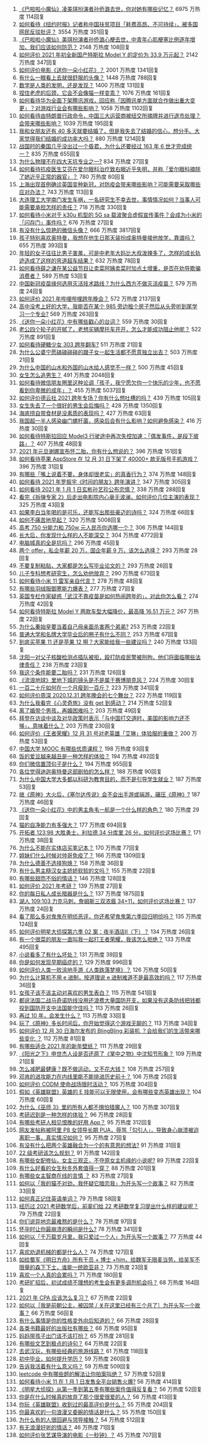 1. [《巴啦啦小魔仙》凌美琪扮演者孙侨潞去世，你对她有哪些记忆？](https://www.zhihu.com/question/437555370) 6975 万热度 114回复
1. [如何看待《纽约时报》记者称中国扶贫项目「耗费高昂、不可持续」，被多国网民反驳批评？](https://www.zhihu.com/question/437425765) 3554 万热度 351回复
1. [《巴啦啦小魔仙》美琪扮演者孙侨潞心梗去世，中青年心肌梗塞比例逐年增加，我们应该如何防范？](https://www.zhihu.com/question/437566670) 2148 万热度 108回复
1. [如何评价 2021 年初全新国产特斯拉 Model Y 的定价为 33.9 万元起？](https://www.zhihu.com/question/437392438) 2142 万热度 347回复
1. [如何评价电影《送你一朵小红花》？](https://www.zhihu.com/question/433975189) 2001 万热度 1341回复
1. [有什么一眼看上去就很舒服的头像？](https://www.zhihu.com/question/377658010) 1448 万热度 788回复
1. [数学是人类的发明，还是发现？](https://www.zhihu.com/question/19746620) 1400 万热度 131回复
1. [捏住老虎的后颈，它会不会像猫一样变乖？](https://www.zhihu.com/question/436865487) 1076 万热度 161回复
1. [如何看待华为全面下架腾讯游戏，回应称「因腾讯单方面就合作做出重大变更」？对游戏行业会有哪些影响？](https://www.zhihu.com/question/437370342) 1058 万热度 1102回复
1. [如何看待由特朗普行政命令，中国三大运营商被纽交所摘牌并进行退市处理？会带来哪些影响？](https://www.zhihu.com/question/437384258) 1039 万热度 195回复
1. [我和女朋友还有 40 多天就要结婚了，但是我失去了结婚的信心，想分手。大家觉得我们结婚的成功率大吗？](https://www.zhihu.com/question/432723456) 880 万热度 1214回复
1. [战国时的秦国几乎没出过一个昏君，为什么还要经过 163 年 6 世才完成统一？](https://www.zhihu.com/question/305219760) 835 万热度 655回复
1. [为什么物理不在四大天坑专业之一?](https://www.zhihu.com/question/344662621) 834 万热度 27回复
1. [如何看待抗疫医生艾芬在爱尔眼科治疗致右眼近乎失明，并称「爱尔眼科摘除了她近乎正常的器官」？](https://www.zhihu.com/question/437369236) 780 万热度 80回复
1. [上海出现首例确诊英国变种新冠，对防疫会带来哪些影响？可能需要采取哪些应对办法？](https://www.zhihu.com/question/437383715) 743 万热度 113回复
1. [大连理工大学南门发生车祸，一名研究生不幸去世，事情情况如何？当事人可能需要承担怎样的责任？](https://www.zhihu.com/question/437389885) 718 万热度 330回复
1. [如何看待小米对于 k30u 机型的 5G sa 载波聚合虚假宣传事件？会成为小米的「闪存门」事件吗？](https://www.zhihu.com/question/437473576) 676 万热度 27回复
1. [有没有什么惊艳的微信头像？](https://www.zhihu.com/question/335825565) 666 万热度 3817回复
1. [孩子特别喜欢奥特曼，我想在他生日那天装扮成奥特曼接他放学，靠谱吗？](https://www.zhihu.com/question/431566638) 655 万热度 393回复
1. [年轻的女子往往比男子害羞，可是中老年大妈比大叔泼辣多了，怎样的成长轨迹造成了这样的弯道超车结果？](https://www.zhihu.com/question/436956581) 632 万热度 78回复
1. [如何看待薛之谦在某公益节目让卖菜阿姨卖菜时加点土增重，是否在劝导欺骗消费者？](https://www.zhihu.com/question/437496625) 589 万热度 53回复
1. [中国新冠疫苗缘何选用灭活技术路线？为什么西方不做灭活疫苗？](https://www.zhihu.com/question/437310940) 579 万热度 24回复
1. [如何评价 2021 年哔哩哔哩跨年晚会？](https://www.zhihu.com/question/434189872) 572 万热度 2137回复
1. [高中没考上好的大学，我能否在某个 985 旁边租个房子然后从头旁听到尾学习一个专业?](https://www.zhihu.com/question/394016328) 569 万热度 263回复
1. [《送你一朵小红花》中有哪些戳心的台词？](https://www.zhihu.com/question/437239533) 559 万热度 30回复
1. [老公四个轮子的开腻了，老想买辆摩托车开开，怎么才能成功阻止他呢？](https://www.zhihu.com/question/411037100) 522 万热度 891回复
1. [如何看待硬糖少女 303 跨年翻车?](https://www.zhihu.com/question/437350513) 511 万热度 21回复
1. [为什么公婆宁愿磕磕碰碰的跟子女一起生活都不愿意独立出去？](https://www.zhihu.com/question/437257253) 503 万热度 21回复
1. [为什么中国的山水和外国的山水给人感觉不一样？](https://www.zhihu.com/question/66202297) 500 万热度 45回复
1. [女生怎么追男生？](https://www.zhihu.com/question/20250938) 491 万热度 2048回复
1. [如何看待微信朋友圈里这种论调「孩子，我宁愿欠你一个快乐的少年，也不愿看到你卑微的成年」？](https://www.zhihu.com/question/50401236) 455 万热度 5037回复
1. [如何评价德云社 2021 跨年专场？你有什么想吐槽的吗？](https://www.zhihu.com/question/437358499) 439 万热度 105回复
1. [女生失去了一个很好的男生会后悔吗？](https://www.zhihu.com/question/337242662) 428 万热度 1350回复
1. [海底捞自带食材是没素质的表现吗？](https://www.zhihu.com/question/284118317) 427 万热度 63回复
1. [我国超一半人感染幽门螺杆菌，感染后会有什么影响？如何避免感染？](https://www.zhihu.com/question/435084216) 416 万热度 30回复
1. [如何看待特斯拉回应 Model3 行驶途中再次失控加速：「偶发事件，是段下坡路」？](https://www.zhihu.com/question/437523001) 407 万热度 48回复
1. [2021 年元旦谢娜宣布怀二胎，你有什么想说的？](https://www.zhihu.com/question/437402942) 396 万热度 151回复
1. [如何看待苹果 AppStore 在 12 月 31 日下架了 40000+ 款无版号手机游戏？](https://www.zhihu.com/question/437316087) 396 万热度 31回复
1. [有哪些「嘴上说着不要，身体却很老实」的真香行为？](https://www.zhihu.com/question/437091549) 374 万热度 148回复
1. [如何看待 2021 年罗振宇《时间的朋友》跨年演讲？](https://www.zhihu.com/question/435789792) 347 万热度 305回复
1. [如何看待 2021 年 1 月 1 日玄彬孙艺珍公布恋情？](https://www.zhihu.com/question/437382986) 338 万热度 288回复
1. [看完《拆弹专家 2》后走出电影院内心毫无波澜，如何评价几位主演的表现？](https://www.zhihu.com/question/436500412) 325 万热度 43回复
1. [如果李白当年喝的是可乐，还能写出那些豪迈的诗吗？](https://www.zhihu.com/question/435363564) 324 万热度 66回复
1. [如何不痛苦地早起？](https://www.zhihu.com/question/22120300) 320 万热度 5008回复
1. [高考 750 分能力和 750w 元人民币你选哪一个？](https://www.zhihu.com/question/435438184) 306 万热度 144回复
1. [长大后，你发现什么样的人不能深交？](https://www.zhihu.com/question/340083676) 304 万热度 4772回复
1. [电脑城真的全是坑吗？](https://www.zhihu.com/question/356385867) 296 万热度 45回复
1. [两个 offer，私企年薪 20 万，国企年薪 9 万，该怎么选择？](https://www.zhihu.com/question/436732324) 293 万热度 28回复
1. [不要复制粘贴，大家都是怎么写毕业论文的？](https://www.zhihu.com/question/373636104) 293 万热度 26回复
1. [儿子专科想考研究生，怎么劝他放弃？](https://www.zhihu.com/question/402398442) 290 万热度 673回复
1. [如何看待小米 11 雷军亲自代言？](https://www.zhihu.com/question/437461487) 278 万热度 48回复
1. [有哪些羽绒服御寒能力爆表？](https://www.zhihu.com/question/311296213) 277 万热度 27回复
1. [英国专栏作家疑惑「武汉不靠疫苗是如何热闹跨年的」，对此你怎么看？](https://www.zhihu.com/question/437552639) 274 万热度 42回复
1. [如何看待特斯拉 Model Y 两款车型大幅降价，最高降 16.51 万元？](https://www.zhihu.com/question/437391008) 267 万热度 22回复
1. [为什么秦始皇要当着自己母亲面杀害两个弟弟?](https://www.zhihu.com/question/435612189) 253 万热度 22回复
1. [普通大学和名牌大学毕业后的圈子有什么不同？](https://www.zhihu.com/question/286416990) 253 万热度 67回复
1. [到底买苹果 11 还是苹果 12 啊？大家能给我一些建议吗？](https://www.zhihu.com/question/427439356) 240 万热度 133回复
1. [沈阳一对父子核酸检测点插队被拒，殴打防疫民警被刑拘，他们将面临哪些法律责任？](https://www.zhihu.com/question/437509885) 238 万热度 23回复
1. [我这个条件能要二胎吗？](https://www.zhihu.com/question/435448288) 231 万热度 126回复
1. [《流浪地球》里地下城的镜头是不是属于赛博朋克风？](https://www.zhihu.com/question/327208951) 224 万热度 30回复
1. [一百二十斤如何在一个月瘦到一百斤？](https://www.zhihu.com/question/412419045) 223 万热度 341回复
1. [如何评价周深 2020.12.31 跨年晚会的七个舞台？](https://www.zhihu.com/question/437340354) 222 万热度 119回复
1. [为什么我看完《心灵奇旅》没有 get 到感动？](https://www.zhihu.com/question/436788096) 214 万热度 52回复
1. [离了婚带个男孩，再婚困难吗？](https://www.zhihu.com/question/381037215) 203 万热度 49回复
1. [拜登在访谈中谈及对华政策时表示「与中国打交道时，美国的影响力还不够」，意味着什么？](https://www.zhihu.com/question/433020016) 203 万热度 230回复
1. [如何评价《王者荣耀》12 月 31 号对老英雄「艾琳」体验服的重做？](https://www.zhihu.com/question/437334431) 200 万热度 53回复
1. [中国大学 MOOC 有哪些优质课程？](https://www.zhihu.com/question/280151111) 198 万热度 93回复
1. [饭的爱豆越来越丑是一种怎样的体验？](https://www.zhihu.com/question/432982776) 194 万热度 492回复
1. [你们微信置顶句子是什么？](https://www.zhihu.com/question/353636992) 194 万热度 955回复
1. [各位觉得迪迦奥特曼这部剧拍的怎么样？](https://www.zhihu.com/question/28266665) 188 万热度 90回复
1. [为什么中国大学大多都以科研为教育目的，而不是引导学生就业？](https://www.zhihu.com/question/435981126) 187 万热度 53回复
1. [继《原神》大火后，《塞尔达传说》会不会出手游或端游，碾压《原神》?](https://www.zhihu.com/question/433521901) 187 万热度 46回复
1. [《送你一朵小红花》中的男主角韦一航是一个什么样的角色？](https://www.zhihu.com/question/436782065) 180 万热度 29回复
1. [猫的自净能力有多强大？](https://www.zhihu.com/question/59627314) 177 万热度 694回复
1. [开拓者 123:98 大胜勇士，利拉德 34 分库里 26 分，如何评价这场比赛？](https://www.zhihu.com/question/437510041) 171 万热度 38回复
1. [为什么不能在实体店买笔记本？](https://www.zhihu.com/question/434240943) 170 万热度 77回复
1. [姐妹们什么时候对帅哥免疫了？](https://www.zhihu.com/question/419507405) 166 万热度 1309回复
1. [为什么德善不选择狗焕？](https://www.zhihu.com/question/434177181) 158 万热度 36回复
1. [有什么男主糙汉女主娇娇软软的文吗？](https://www.zhihu.com/question/393112777) 155 万热度 22回复
1. [有哪些甜而不俗的情话？](https://www.zhihu.com/question/331998436) 146 万热度 128回复
1. [如何评价 2021 年考研？](https://www.zhihu.com/question/436918511) 139 万热度 27回复
1. [你的每日私人成长暗器是什么？](https://www.zhihu.com/question/37167038) 137 万热度 1875回复
1. [湖人 109:103 力克马刺，詹姆斯三双浓眉 34+11，如何评价这场比赛？](https://www.zhihu.com/question/437496204) 137 万热度 24回复
1. [看了那么多对鬼鬼在明侦恶评，你还希望鬼鬼第六季回归明侦吗？](https://www.zhihu.com/question/377316310) 135 万热度 124回复
1. [如何评价明星大侦探第六季 02 案：夜半酒店Ⅱ（下）？](https://www.zhihu.com/question/437411911) 134 万热度 26回复
1. [有一个很菜的朋友一直叫我一起打王者荣耀，我该怎么拒绝？](https://www.zhihu.com/question/421550430) 133 万热度 495回复
1. [小说看多了有什么坏处？](https://www.zhihu.com/question/26842401) 131 万热度 39回复
1. [你是如何发现早期癌症的？](https://www.zhihu.com/question/302514496) 129 万热度 996回复
1. [如何评价人类一败涂地手游《人类跌落梦境》？](https://www.zhihu.com/question/435224947) 126 万热度 50回复
1. [为什么计算机不用 e 进制，按道理说 e 进制难道不是最高效的吗？](https://www.zhihu.com/question/435375360) 117 万热度 36回复
1. [女孩子该不该主动对喜欢的男生表白？](https://www.zhihu.com/question/366479328) 115 万热度 541回复
1. [都说法国二战马奇诺防线没用还浪费大量国防开支，如果没有这条防线把钱都投到国防开支中法国能守住吗？](https://www.zhihu.com/question/436244723) 113 万热度 26回复
1. [再过 10 年，会发生什么？](https://www.zhihu.com/question/437382403) 113 万热度 33回复
1. [玩了《原神》多长时间后，你开始觉得这个游戏无聊的？](https://www.zhihu.com/question/423597371) 113 万热度 34回复
1. [如何评价 12 月 30 日海尔发布的 BlingBling 彩装机 ？会给我们的生活带来哪些变化 ？](https://www.zhihu.com/question/437021754) 112 万热度 81回复
1. [有哪些适合 2021 年的新年壁纸？](https://www.zhihu.com/question/436985760) 111 万热度 29回复
1. [《阳光之下》申世杰人设是否还原了《掌中之物》中沈知节形象？](https://www.zhihu.com/question/437021974) 109 万热度 21回复
1. [怎么减肥最健康？既不做运动，又不花大钱？](https://www.zhihu.com/question/421500834) 108 万热度 257回复
1. [邓肯的进攻能力在内线里能不能排进历史前十？](https://www.zhihu.com/question/418469341) 106 万热度 25回复
1. [如何评价 CODM 使命战场限时活动？](https://www.zhihu.com/question/437059469) 105 万热度 304回复
1. [假如《英雄联盟》英雄的 E 技能可以无限使用，会有哪些变态英雄出现？](https://www.zhihu.com/question/421716815) 104 万热度 60回复
1. [为什么《巫师 3》里的所有人都不惧怕猎魔人？](https://www.zhihu.com/question/39895865) 100 万热度 307回复
1. [考研迟到是一种怎样的体验？](https://www.zhihu.com/question/35041888) 96 万热度 28回复
1. [有哪些考研人相见恨晚的好用 App？](https://www.zhihu.com/question/318730775) 95 万热度 312回复
1. [网友发帖称被阿里 P8 女领导长期 PUA，辱骂「勾引人」，导致身心崩溃被迫离职一事，真实情况如何？](https://www.zhihu.com/question/437420771) 95 万热度 27回复
1. [有没有什么把两个英雄融合为一个的有意思的想法?](https://www.zhihu.com/question/437267521) 91 万热度 31回复
1. [22 级考研该怎么规划？](https://www.zhihu.com/question/394099769) 91 万热度 142回复
1. [有哪些女配修仙，女主三观正，不夺原女主机缘的小说呢?](https://www.zhihu.com/question/288849394) 89 万热度 22回复
1. [有什么好看的女生秋冬外套值得一穿？](https://www.zhihu.com/question/305264688) 88 万热度 201回复
1. [有哪些女主智商在线的言情 ？](https://www.zhihu.com/question/339796689) 83 万热度 27回复
1. [如何以「我的猫不对劲，我怀疑它暗恋我」为开头写一个故事？](https://www.zhihu.com/question/435747865) 82 万热度 33回复
1. [如何真正记住英语单词？](https://www.zhihu.com/question/429789796) 79 万热度 58回复
1. [经历过 2021 考研数学后，前辈们给 22 考研数学复习提出什么样的建议呢？](https://www.zhihu.com/question/436694500) 79 万热度 22回复
1. [你们说异地恋最难熬的是什么？](https://www.zhihu.com/question/435969191) 78 万热度 97回复
1. [怀孕时让你最崩溃的瞬间是什么?](https://www.zhihu.com/question/428436945) 78 万热度 341回复
1. [如何以「千万载岁月里，我只爱过一个人」为开头写一个故事？](https://www.zhihu.com/question/433939540) 77 万热度 44回复
1. [喜欢劝退机械的都是什么人？](https://www.zhihu.com/question/404102469) 74 万热度 127回复
1. [如给蜀军《明日方舟》所有干员 + 博士 +him，给魏军无限麦当劳，给吴军不限量的森下下士，谁能一统欧亚非？](https://www.zhihu.com/question/437399376) 73 万热度 23回复
1. [喜欢一个人真的会累吗？](https://www.zhihu.com/question/435519886) 71 万热度 180回复
1. [考研扩招后，初试成绩不理想的考生会有更多调剂机会吗？](https://www.zhihu.com/question/362351938) 68 万热度 164回复
1. [2021 年 CPA 应该怎么复习？](https://www.zhihu.com/question/425225784) 67 万热度 22回复
1. [如何以［我是前朝公主，被囚禁 / 关在这里已经有三个月了］为开头写一个故事？](https://www.zhihu.com/question/431085662) 66 万热度 56回复
1. [有什么事情是你的性格变外向后知道的？](https://www.zhihu.com/question/338262811) 66 万热度 28回复
1. [各类书籍最好的出版社有哪些？](https://www.zhihu.com/question/48604500) 66 万热度 95回复
1. [妈妈带孩子出门该不该打扮？](https://www.zhihu.com/question/434033900) 65 万热度 281回复
1. [有哪些文艺到极点的诗句？](https://www.zhihu.com/question/412884604) 64 万热度 22回复
1. [去武汉玩，有哪些经典的旅游线路？](https://www.zhihu.com/question/54172302) 61 万热度 118回复
1. [初中毕业，如何提升学历？](https://www.zhihu.com/question/434108023) 59 万热度 260回复
1. [告诉我活着有什么意义吗？](https://www.zhihu.com/question/434738671) 59 万热度 509回复
1. [leetcode 中有哪些题的解法让你拍案叫绝？](https://www.zhihu.com/question/35485418) 57 万热度 52回复
1. [如何看待小米 11 在 1 月 1 日发售全平台销售火爆?](https://www.zhihu.com/question/437359332) 56 万热度 414回复
1. [《明星大侦探》从第一季到第五季有哪些案件值得反复看？](https://www.zhihu.com/question/305086250) 56 万热度 52回复
1. [你是在什么时候真的放弃了那个很爱很爱的人？](https://www.zhihu.com/question/434567067) 56 万热度 413回复
1. [你玩《英雄联盟》收到过的最高评价是什么？](https://www.zhihu.com/question/423618604) 55 万热度 204回复
1. [你最喜欢的一句浪漫又委婉的情话是什么？](https://www.zhihu.com/question/430483296) 55 万热度 150回复
1. [为什么有的人很回避与领导接触？](https://www.zhihu.com/question/427148747) 54 万热度 512回复
1. [有无浪漫好听的情话？](https://www.zhihu.com/question/403546373) 46 万热度 71回复
1. [如何评价张艺谋导演的电影《一秒钟》？](https://www.zhihu.com/question/284643087) 45 万热度 707回复